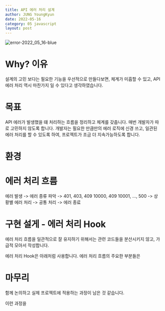 ```yaml
---
title: API 에러 처리 설계
author: JUNG YoungKyun
date: 2022-05-16
category: 05 javascript
layout: post
---
```


![error-2022_05_16-blue](https://img.shields.io/badge/error-2022_05_16-blue.svg)

# Why? 이유

설계의 고민 보다는 필요한 기능을 우선적으로 만들다보면, 체계가 미흡할 수 있고,
API 에러 처리 역시 마찬가지 일 수 있다고 생각하였습니다.



# 목표

API 에러가 발생했을 떄 처리하는 흐름을 정리하고 체계를 갖춥니다.
매번 개발자가 따로 고민하지 않도록 합니다.
개발자는 필요한 만큼만의 에러 로직에 신경 쓰고, 일관된 에러 처리를 할 수 있도록 하여, 프로젝트가 조금 더 지속가능하도록 합니다.

# 환경


# 에러 처리 흐름

에러 발생 -> 에러 종류 파악 -> 401, 403, 409 10000, 409 10001, ..., 500 -> 상황별 에러 처리 -> 공통 처리 -> 에러 종료

# 구현 설게 - 에러 처리 Hook

에러 처리 흐름을 일관적으로 잘 유지하기 위해서는 관련 코드들을 분산시키지 않고,
가급적 모아서 작성합니다.

에러 처리 Hook은 아래처럼 사용합니다.
에러 처리 흐름의 주요한 부분들은 

# 마무리

함께 논의하고 실제 프로젝트에 적용하는 과정이 남은 것 같습니다.

이런 과정을 